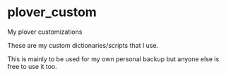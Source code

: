 # plover_custom
My plover customizations

These are my custom dictionaries/scripts that I use.

This is mainly to be used for my own personal backup but anyone else is free to use it too.
